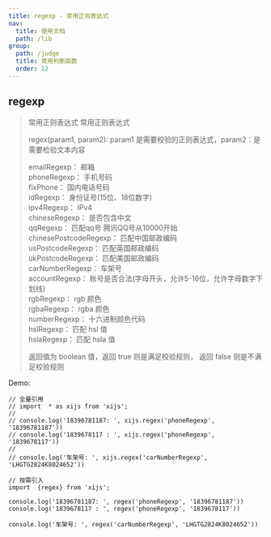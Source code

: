 ```yaml
---
title: regexp - 常用正则表达式
nav:
  title: 使用文档
  path: /lib
group:
  path: /judge
  title: 常用判断函数
  order: 12
---
```


## regexp

> 常用正则表达式 常用正则表达式
> 
> 
> regex(param1, param2): param1 是需要校验的正则表达式，param2：是需要检验文本内容
> 
> emailRegexp： 邮箱<br>
> phoneRegexp：  手机号码 <br>
> fixPhone：  国内电话号码 <br>
> idRegexp： 身份证号(15位、18位数字)<br>
> ipv4Regexp：  IPv4<br>
> chineseRegexp：  是否包含中文<br>
> qqRegexp：  匹配qq号 腾讯QQ号从10000开始<br>
> chinesePostcodeRegexp：  匹配中国邮政编码<br>
> usPostcodeRegexp：  匹配英国邮政编码<br>
> ukPostcodeRegexp：  匹配美国邮政编码<br>
> carNumberRegexp：  车架号<br>
> accountRegexp：  帐号是否合法(字母开头，允许5-16位，允许字母数字下划线)<br>
> rgbRegexp：  rgb 颜色<br>
> rgbaRegexp：  rgba 颜色<br>
> numberRegexp：  十六进制颜色代码<br>
> hslRegexp：  匹配 hsl 值  <br>
> hslaRegexp：  匹配 hsla 值
> 
> 返回值为 boolean 值，返回 true 则是满足校验规则， 返回 false 则是不满足校验规则

Demo:

```tsx | pure
// 全量引用
// import  * as xijs from 'xijs';
//
// console.log('18396781187: ', xijs.regex('phoneRegexp', '18396781187'))
// console.log('1839678117 : ', xijs.regex('phoneRegexp', '1839678117'))
//
// console.log('车架号: ', xijs.regex('carNumberRegexp', 'LHGTG2824K8024652'))

// 按需引入
import  {regex} from 'xijs';

console.log('18396781187: ', regex('phoneRegexp', '18396781187'))
console.log('1839678117 : ', regex('phoneRegexp', '1839678117'))

console.log('车架号: ', regex('carNumberRegexp', 'LHGTG2824K8024652'))
```
